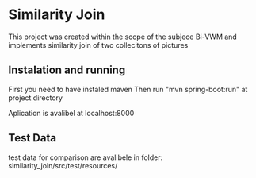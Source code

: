# Similarity Join
This project was created within the scope of the subjece Bi-VWM and implements similarity join of two collecitons of pictures  

## Instalation and running
First you need to have instaled maven
Then run "mvn spring-boot:run" at project directory 

Aplication is avalibel at localhost:8000

## Test Data
test data for comparison are avalibele in folder: similarity_join/src/test/resources/
